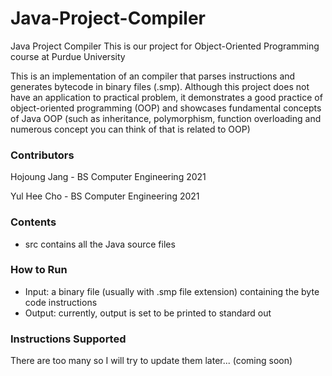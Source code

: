 # Java-Project-Compiler
Java Project Compiler
This is our project for Object-Oriented Programming course at Purdue University

This is an implementation of an compiler that parses instructions and generates bytecode in binary files (.smp).
Although this project does not have an application to practical problem, it demonstrates a good practice of object-oriented programming (OOP) and showcases fundamental concepts of Java OOP (such as inheritance, polymorphism, function overloading and numerous concept you can think of that is related to OOP)

### Contributors
Hojoung Jang - BS Computer Engineering 2021

Yul Hee Cho - BS Computer Engineering 2021

### Contents
- src 
contains all the Java source files

### How to Run
- Input: a binary file (usually with .smp file extension) containing the byte code instructions
- Output: currently, output is set to be printed to standard out

### Instructions Supported
There are too many so I will try to update them later... (coming soon)

